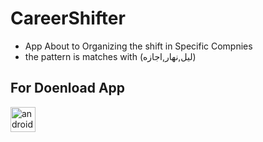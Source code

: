 # CareerShifter
- App About to  Organizing the shift in Specific Compnies
- the pattern is matches with (ليل,نهار,اجازه)
## For Doenload App
<img src="images/img" title="android" alt="android" width="40" height="40"/>
